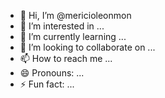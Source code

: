 - 👋 Hi, I’m @mericioleonmon
- 👀 I’m interested in ...
- 🌱 I’m currently learning ...
- 💞️ I’m looking to collaborate on ...
- 📫 How to reach me ...
- 😄 Pronouns: ...
- ⚡ Fun fact: ...

<!---
mericioleonmon/mericioleonmon is a ✨ special ✨ repository because its `README.md` (this file) appears on your GitHub profile.
You can click the Preview link to take a look at your changes.
--->
